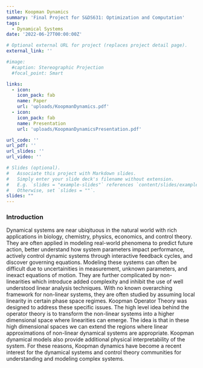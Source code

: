 ```yaml
---
title: Koopman Dynamics
summary: 'Final Project for S&DS631: Optimization and Computation'
tags:
  - Dynamical Systems
date: '2022-06-27T00:00:00Z'

# Optional external URL for project (replaces project detail page).
external_link: ''

#image: 
  #caption: Stereographic Projection
  #focal_point: Smart

links:
  - icon: 
    icon_pack: fab
    name: Paper
    url: 'uploads/KoopmanDynamics.pdf'
  - icon: 
    icon_pack: fab
    name: Presentation
    url: 'uploads/KoopmanDynamicsPresentation.pdf'

url_code: ''
url_pdf: ''
url_slides: ''
url_video: ''

# Slides (optional).
#   Associate this project with Markdown slides.
#   Simply enter your slide deck's filename without extension.
#   E.g. `slides = "example-slides"` references `content/slides/example-slides.md`.
#   Otherwise, set `slides = ""`.
slides: ""
---
```



### Introduction

Dynamical systems are near ubiqituous in the natural world with rich applications in biology, chemistry, physics,
economics, and control theory. They are often applied in modeling real-world phenomena to predict future action,
better understand how system parameters impact performance, actively control dynamic systems through interactive
feedback cycles, and discover governing equations. Modeling these systems can often be difficult due to uncertainities
in measurement, unknown parameters, and inexact equations of motion. They are further complicated by non-
linearities which introduce added complexity and inhibit the use of well understood linear analysis techniques.
With no known overarching framework for non-linear systems, they are often studied by assuming local linearity in
certain phase space regimes. Koopman Operator Theory was designed to address these specific issues. The high
level idea behind the operator theory is to transform the non-linear systems into a higher dimensional space where
linearities can emerge. The idea is that in these high dimensional spaces we can extend the regions where linear
approximations of non-linear dynamical systems are appropriate. Koopman dynamical models also provide additional
physical interpretability of the system. For these reasons, Koopman dynamics have become a recent interest for the
dynamical systems and control theory communities for understanding and modeling complex systems.
